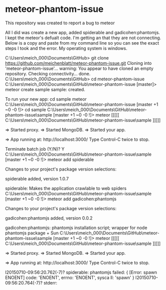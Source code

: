 # meteor-phantom-issue
This repository was created to report a bug to meteor

All I did was create a new app, added spiderable and gadicohen:phantomjs. I kept the meteor's defualt code. I'm getting an 
that they are not connecting. Below is a copy and paste from my command line so you can see the exact steps I took and the 
error. My operating system is windows.

C:\Users\meich_000\Documents\GitHub> git clone https://github.com/meichenblatt/meteor-phantom-issue.git
Cloning into 'meteor-phantom-issue'...
warning: You appear to have cloned an empty repository.
Checking connectivity... done.
C:\Users\meich_000\Documents\GitHub> cd meteor-phantom-issue
C:\Users\meich_000\Documents\GitHub\meteor-phantom-issue [master]> meteor create sample
sample: created.

To run your new app:
  cd sample
  meteor
C:\Users\meich_000\Documents\GitHub\meteor-phantom-issue [master +1 ~0 -0 !]> cd sample
C:\Users\meich_000\Documents\GitHub\meteor-phantom-issue\sample [master +1 ~0 -0 !]> meteor
[[[[[ C:\Users\meich_000\Documents\GitHub\meteor-phantom-issue\sample ]]]]]

=> Started proxy.
=> Started MongoDB.
=> Started your app.

=> App running at: http://localhost:3000/
   Type Control-C twice to stop.

Terminate batch job (Y/N)? Y
C:\Users\meich_000\Documents\GitHub\meteor-phantom-issue\sample [master +1 ~0 -0 !]> meteor add spiderable

Changes to your project's package version selections:

spiderable  added, version 1.0.7


spiderable: Makes the application crawlable to web spiders
C:\Users\meich_000\Documents\GitHub\meteor-phantom-issue\sample [master +1 ~0 -0 !]> meteor add gadicohen:phantomjs

Changes to your project's package version selections:

gadicohen:phantomjs  added, version 0.0.2


gadicohen:phantomjs: phantomjs installation script; wrapper for node phantomjs package + Sun
C:\Users\meich_000\Documents\GitHub\meteor-phantom-issue\sample [master +1 ~0 -0 !]> meteor
[[[[[ C:\Users\meich_000\Documents\GitHub\meteor-phantom-issue\sample ]]]]]

=> Started proxy.
=> Started MongoDB.
=> Started your app.

=> App running at: http://localhost:3000/
   Type Control-C twice to stop.

I20150710-09:56:20.762(-7)? spiderable: phantomjs failed: { [Error: spawn ENOENT] code: 'ENOENT', errno: 'ENOENT', sysca
ll: 'spawn' }
I20150710-09:56:20.764(-7)? stderr:
